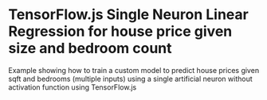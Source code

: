 TensorFlow.js Single Neuron Linear Regression for house price given size and bedroom count
=================

Example showing how to train a custom model to predict house prices given sqft and bedrooms (multiple inputs) using a single artificial neuron without activation function using TensorFlow.js